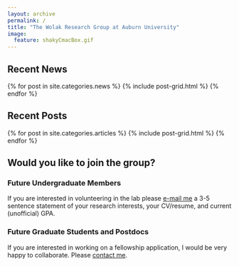 ```yaml
---
layout: archive
permalink: /
title: "The Wolak Research Group at Auburn University"
image:
  feature: shakyCmacBox.gif
---
```


## Recent News

<div class="tiles">
{% for post in site.categories.news %}
	{% include post-grid.html %}
{% endfor %}
</div><!-- /.tiles -->


## Recent Posts

<div class="tiles">
{% for post in site.categories.articles %}
	{% include post-grid.html %}
{% endfor %}
</div><!-- /.tiles -->

## Would you like to join the group?
### Future Undergraduate Members

If you are interested in volunteering in the lab please [e-mail me](mailto:terps@auburn.edu) a 3-5 sentence statement of your research interests, your CV/resume, and current (unofficial) GPA.


### Future Graduate Students and Postdocs

If you are interested in working on a fellowship application, I would be very happy to collaborate. Please [contact me](mailto:terps@auburn.edu).


